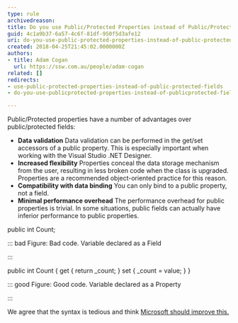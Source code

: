 ```yaml
---
type: rule
archivedreason: 
title: Do you use Public/Protected Properties instead of Public/Protected Fields?
guid: 4c1a9b37-6a57-4c6f-81df-950f5d3afe12
uri: do-you-use-public-protected-properties-instead-of-public-protected-fields
created: 2018-04-25T21:45:02.0000000Z
authors:
- title: Adam Cogan
  url: https://ssw.com.au/people/adam-cogan
related: []
redirects:
- use-public-protected-properties-instead-of-public-protected-fields
- do-you-use-publicprotected-properties-instead-of-publicprotected-fields

---
```


Public/Protected properties have a number of advantages over public/protected fields:

* **Data validation** 
Data validation can be performed in the get/set accessors of a public property. This is especially important when working with the Visual Studio .NET Designer.
* **Increased flexibility** 
Properties conceal the data storage mechanism from the user, resulting in less broken code when the class is upgraded. Properties are a recommended object-oriented practice for this reason.
* **Compatibility with data binding** 
You can only bind to a public property, not a field.
* **Minimal performance overhead** 
The performance overhead for public properties is trivial. In some situations, public fields can actually have inferior performance to public properties.


<!--endintro-->

public int Count;


::: bad
Figure: Bad code. Variable declared as a Field

:::


public int Count
{
 get
 {
 return \_count;
 }
 set
 {
 \_count = value; 
 }
}


::: good
Figure: Good code. Variable declared as a Property

:::


We agree that the syntax is tedious and think [Microsoft should improve this.](https&#58;//www.ssw.com.au/ssw/Standards/BetterSoftwareSuggestions/VisualStudio.aspx#PropertyShortcut)
